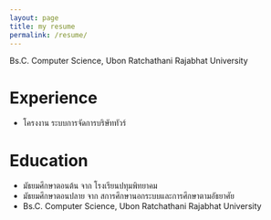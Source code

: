 ```yaml
---
layout: page
title: my resume
permalink: /resume/
---
```

Bs.C. Computer Science, Ubon Ratchathani Rajabhat University
# Experience
- โครงงาน ระบบการจัดการบริษัททัวร์ 

# Education
- มัธยมศึกษาตอนต้น จาก โรงเรียนปทุมพิทยาคม
- มัธยมศึกษาตอนปลาย จาก สการศึกษานอกระบบและการศึกษาตามอัธยาศัย
- Bs.C. Computer Science, Ubon Ratchathani Rajabhat University
